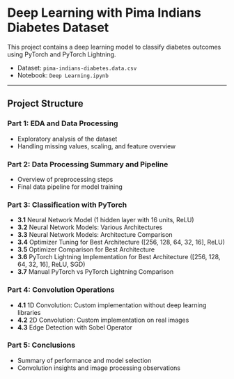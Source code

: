 # Deep Learning with Pima Indians Diabetes Dataset

This project contains a deep learning model to classify diabetes outcomes using PyTorch and PyTorch Lightning.

- Dataset: `pima-indians-diabetes.data.csv`
- Notebook: `Deep Learning.ipynb`

---

## Project Structure

### Part 1: EDA and Data Processing  
- Exploratory analysis of the dataset  
- Handling missing values, scaling, and feature overview  

### Part 2: Data Processing Summary and Pipeline  
- Overview of preprocessing steps  
- Final data pipeline for model training  

### Part 3: Classification with PyTorch  
- **3.1** Neural Network Model (1 hidden layer with 16 units, ReLU)  
- **3.2** Neural Network Models: Various Architectures  
- **3.3** Neural Network Models: Architecture Comparison  
- **3.4** Optimizer Tuning for Best Architecture ([256, 128, 64, 32, 16], ReLU)  
- **3.5** Optimizer Comparison for Best Architecture  
- **3.6** PyTorch Lightning Implementation for Best Architecture ([256, 128, 64, 32, 16], ReLU, SGD)  
- **3.7** Manual PyTorch vs PyTorch Lightning Comparison  

### Part 4: Convolution Operations  
- **4.1** 1D Convolution: Custom implementation without deep learning libraries  
- **4.2** 2D Convolution: Custom implementation on real images  
- **4.3** Edge Detection with Sobel Operator  

### Part 5: Conclusions  
- Summary of performance and model selection  
- Convolution insights and image processing observations
